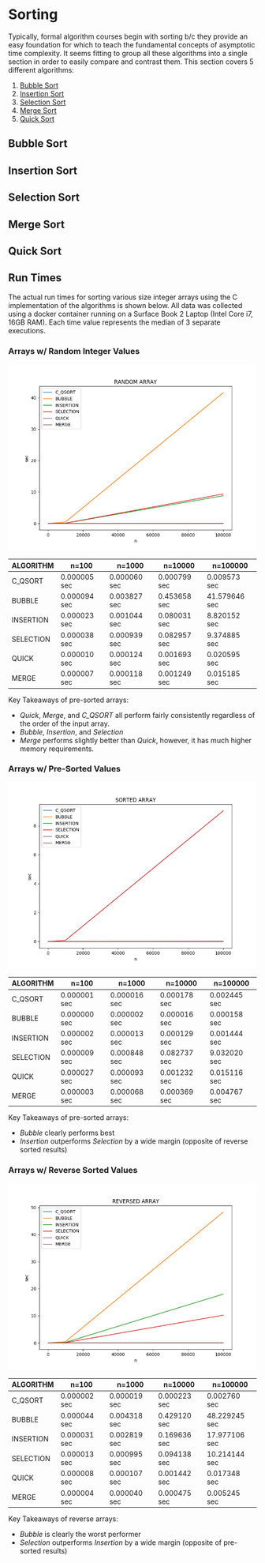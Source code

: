 # Sorting

Typically, formal algorithm courses begin with sorting b/c they provide an easy
foundation for which to teach the fundamental concepts of asymptotic time
complexity. It seems fitting to group all these algorithms into a single section
in order to easily compare and contrast them. This section covers 5 different
algorithms:

1) [Bubble Sort](#bubble-sort)
1) [Insertion Sort](#insertion-sort)
1) [Selection Sort](#selection-sort)
1) [Merge Sort](#merge-sort)
1) [Quick Sort](#quick-sort)

## Bubble Sort

## Insertion Sort

## Selection Sort

## Merge Sort

## Quick Sort

## Run Times

The actual run times for sorting various size integer arrays using the C
implementation of the algorithms is shown below. All data was collected using a
docker container running on a Surface Book 2 Laptop (Intel Core i7, 16GB RAM).
Each time value represents the median of 3 separate executions.

### Arrays w/ Random Integer Values

![alt text](c/RANDOM.png "RANDOM ARRAY VALUES") 

|ALGORITHM| n=100 |n=1000 |n=10000 |n=100000 |
--|--|--|--|--|
|C_QSORT |0.000005 sec|0.000060 sec|0.000799 sec|0.009573 sec|
|BUBBLE |0.000094 sec|0.003827 sec|0.453658 sec|41.579646 sec|
|INSERTION |0.000023 sec|0.001044 sec|0.080031 sec|8.820152 sec|
|SELECTION |0.000038 sec|0.000939 sec|0.082957 sec|9.374885 sec|
|QUICK |0.000010 sec|0.000124 sec|0.001693 sec|0.020595 sec|
|MERGE |0.000007 sec|0.000118 sec|0.001249 sec|0.015185 sec|

Key Takeaways of pre-sorted arrays: 
- *Quick*, *Merge*, and *C_QSORT* all perform fairly consistently regardless of
    the order of the input array.
- *Bubble*, *Insertion*, and *Selection* 
- *Merge* performs slightly better than *Quick*, however, it has much higher
    memory requirements.
    
### Arrays w/ Pre-Sorted Values

![alt text](c/SORTED.png "SORTED ARRAY VALUES") 

|ALGORITHM| n=100 |n=1000 |n=10000 |n=100000 |
--|--|--|--|--|
|C_QSORT |0.000001 sec|0.000016 sec|0.000178 sec|0.002445 sec|
|BUBBLE |0.000000 sec|0.000002 sec|0.000016 sec|0.000158 sec|
|INSERTION |0.000002 sec|0.000013 sec|0.000129 sec|0.001444 sec|
|SELECTION |0.000009 sec|0.000848 sec|0.082737 sec|9.032020 sec|
|QUICK |0.000027 sec|0.000093 sec|0.001232 sec|0.015116 sec|
|MERGE |0.000003 sec|0.000068 sec|0.000369 sec|0.004767 sec|

Key Takeaways of pre-sorted arrays: 
- *Bubble* clearly performs best
- *Insertion* outperforms *Selection* by a wide margin (opposite of reverse
    sorted results)

### Arrays w/ Reverse Sorted Values

![alt text](c/REVERSED.png "REVERSED ARRAY VALUES") 

|ALGORITHM| n=100 |n=1000 |n=10000 |n=100000 |
--|--|--|--|--|
|C_QSORT |0.000002 sec|0.000019 sec|0.000223 sec|0.002760 sec|
|BUBBLE |0.000044 sec|0.004318 sec|0.429120 sec|48.229245 sec|
|INSERTION |0.000031 sec|0.002819 sec|0.169636 sec|17.977106 sec|
|SELECTION |0.000013 sec|0.000995 sec|0.094138 sec|10.214144 sec|
|QUICK |0.000008 sec|0.000107 sec|0.001442 sec|0.017348 sec|
|MERGE |0.000004 sec|0.000040 sec|0.000475 sec|0.005245 sec|

Key Takeaways of reverse arrays: 
- *Bubble* is clearly the worst performer
- *Selection* outperforms *Insertion* by a wide margin (opposite of
    pre-sorted results)
